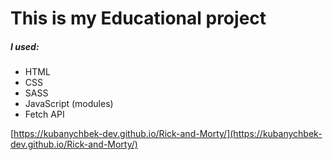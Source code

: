 # This is my Educational project

##### I used:
- HTML
- CSS
- SASS
- JavaScript (modules)
- Fetch API

[https://kubanychbek-dev.github.io/Rick-and-Morty/](https://kubanychbek-dev.github.io/Rick-and-Morty/)
